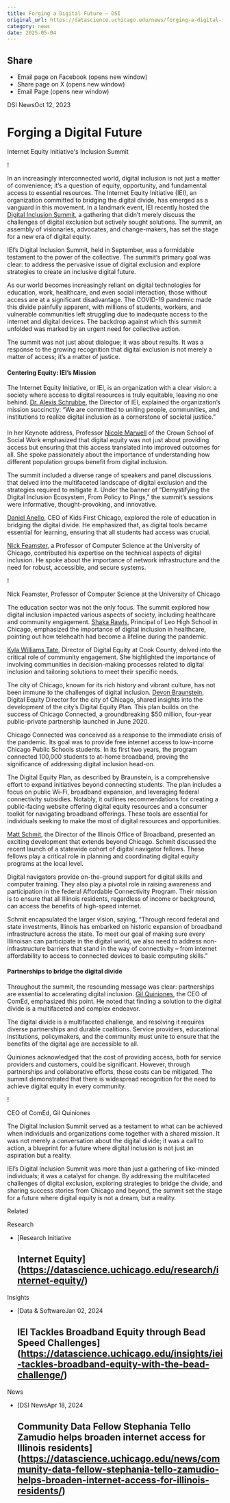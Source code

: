 ```yaml
---
title: Forging a Digital Future – DSI
original_url: https://datascience.uchicago.edu/news/forging-a-digital-future
category: news
date: 2025-05-04
---
```


## Share

* Email page on Facebook (opens new window)
* Share page on X (opens new window)
* Email Page (opens new window)

<!-- Table-like structure detected -->

DSI NewsOct 12, 2023

# Forging a Digital Future

Internet Equity Initiative's Inclusion Summit

!

In an increasingly interconnected world, digital inclusion is not just a matter of convenience; it’s a question of equity, opportunity, and fundamental access to essential resources. The Internet Equity Initiative (IEI), an organization committed to bridging the digital divide, has emerged as a vanguard in this movement. In a landmark event, IEI recently hosted the [Digital Inclusion Summit](https://datascience.uchicago.edu/events/chicagoland-broadband-equity-and-inclusion-summit/), a gathering that didn’t merely discuss the challenges of digital exclusion but actively sought solutions. The summit, an assembly of visionaries, advocates, and change-makers, has set the stage for a new era of digital equity.

IEI’s Digital Inclusion Summit, held in September, was a formidable testament to the power of the collective. The summit’s primary goal was clear: to address the pervasive issue of digital exclusion and explore strategies to create an inclusive digital future.

As our world becomes increasingly reliant on digital technologies for education, work, healthcare, and even social interaction, those without access are at a significant disadvantage. The COVID-19 pandemic made this divide painfully apparent, with millions of students, workers, and vulnerable communities left struggling due to inadequate access to the internet and digital devices. The backdrop against which this summit unfolded was marked by an urgent need for collective action.

The summit was not just about dialogue; it was about results. It was a response to the growing recognition that digital exclusion is not merely a matter of access; it’s a matter of justice.

#### Centering Equity: IEI’s Mission

The Internet Equity Initiative, or IEI, is an organization with a clear vision: a society where access to digital resources is truly equitable, leaving no one behind. [Dr. Alexis Schrubbe](https://datascience.uchicago.edu/people/alexis-schrubbe/), the Director of IEI, explained the organization’s mission succinctly: “We are committed to uniting people, communities, and institutions to realize digital inclusion as a cornerstone of societal justice.”

#### 

In her Keynote address, Professor [Nicole Marwell](https://datascience.uchicago.edu/people/nicole-marwell/) of the Crown School of Social Work emphasized that digital equity was not just about providing access but ensuring that this access translated into improved outcomes for all. She spoke passionately about the importance of understanding how different population groups benefit from digital inclusion.

The summit included a diverse range of speakers and panel discussions that delved into the multifaceted landscape of digital exclusion and the strategies required to mitigate it. Under the banner of “Demystifying the Digital Inclusion Ecosystem, From Policy to Pings,” the summit’s sessions were informative, thought-provoking, and innovative.

[Daniel Anello](https://www.linkedin.com/in/daniel-anello-a6328242), CEO of Kids First Chicago, explored the role of education in bridging the digital divide. He emphasized that, as digital tools became essential for learning, ensuring that all students had access was crucial.

[Nick Feamster](https://datascience.uchicago.edu/people/nick-feamster/), a Professor of Computer Science at the University of Chicago, contributed his expertise on the technical aspects of digital inclusion. He spoke about the importance of network infrastructure and the need for robust, accessible, and secure systems.

!

Nick Feamster, Professor of Computer Science at the University of Chicago

The education sector was not the only focus. The summit explored how digital inclusion impacted various aspects of society, including healthcare and community engagement. [Shaka Rawls](https://leohighschool.org/staff/principal/), Principal of Leo High School in Chicago, emphasized the importance of digital inclusion in healthcare, pointing out how telehealth had become a lifeline during the pandemic.

[Kyla Williams Tate](https://www.linkedin.com/in/kylawilliamstate/), Director of Digital Equity at Cook County, delved into the critical role of community engagement. She highlighted the importance of involving communities in decision-making processes related to digital inclusion and tailoring solutions to meet their specific needs.

The city of Chicago, known for its rich history and vibrant culture, has not been immune to the challenges of digital inclusion. [Devon Braunstein](https://www.linkedin.com/in/devonbraunstein/), Digital Equity Director for the city of Chicago, shared insights into the development of the city’s Digital Equity Plan. This plan builds on the success of Chicago Connected, a groundbreaking $50 million, four-year public-private partnership launched in June 2020.

Chicago Connected was conceived as a response to the immediate crisis of the pandemic. Its goal was to provide free internet access to low-income Chicago Public Schools students. In its first two years, the program connected 100,000 students to at-home broadband, proving the significance of addressing digital inclusion head-on.

The Digital Equity Plan, as described by Braunstein, is a comprehensive effort to expand initiatives beyond connecting students. The plan includes a focus on public Wi-Fi, broadband expansion, and leveraging federal connectivity subsidies. Notably, it outlines recommendations for creating a public-facing website offering digital equity resources and a consumer toolkit for navigating broadband offerings. These tools are essential for individuals seeking to make the most of digital resources and opportunities.

[Matt Schmit](https://broadband.uillinois.edu/about/team/), the Director of the Illinois Office of Broadband, presented an exciting development that extends beyond Chicago. Schmit discussed the recent launch of a statewide cohort of digital navigator fellows. These fellows play a critical role in planning and coordinating digital equity programs at the local level.

Digital navigators provide on-the-ground support for digital skills and computer training. They also play a pivotal role in raising awareness and participation in the federal Affordable Connectivity Program. Their mission is to ensure that all Illinois residents, regardless of income or background, can access the benefits of high-speed internet.

Schmit encapsulated the larger vision, saying, “Through record federal and state investments, Illinois has embarked on historic expansion of broadband infrastructure across the state. To meet our goal of making sure every Illinoisan can participate in the digital world, we also need to address non-infrastructure barriers that stand in the way of connectivity – from internet affordability to access to connected devices to basic computing skills.”

#### Partnerships to bridge the digital divide

Throughout the summit, the resounding message was clear: partnerships are essential to accelerating digital inclusion. [Gil Quiniones](https://www.exeloncorp.com/leadership-and-governance/executives/gil-c-quiniones), the CEO of ComEd, emphasized this point. He noted that finding a solution to the digital divide is a multifaceted and complex endeavor.

The digital divide is a multifaceted challenge, and resolving it requires diverse partnerships and durable coalitions. Service providers, educational institutions, policymakers, and the community must unite to ensure that the benefits of the digital age are accessible to all.

Quiniones acknowledged that the cost of providing access, both for service providers and customers, could be significant. However, through partnerships and collaborative efforts, these costs can be mitigated. The summit demonstrated that there is widespread recognition for the need to achieve digital equity in every community.

!

CEO of ComEd, Gil Quiniones

The Digital Inclusion Summit served as a testament to what can be achieved when individuals and organizations come together with a shared mission. It was not merely a conversation about the digital divide; it was a call to action, a blueprint for a future where digital inclusion is not just an aspiration but a reality.

IEI’s Digital Inclusion Summit was more than just a gathering of like-minded individuals; it was a catalyst for change. By addressing the multifaceted challenges of digital exclusion, exploring strategies to bridge the divide, and sharing success stories from Chicago and beyond, the summit set the stage for a future where digital equity is not a dream, but a reality.

Related

Research

* [Research Initiative

  ## Internet Equity](https://datascience.uchicago.edu/research/internet-equity/)

Insights

* [Data & SoftwareJan 02, 2024

  ## IEI Tackles Broadband Equity through Bead Speed Challenges](https://datascience.uchicago.edu/insights/iei-tackles-broadband-equity-with-the-bead-challenge/)

News

* [DSI NewsApr 18, 2024

  ## Community Data Fellow Stephania Tello Zamudio helps broaden internet access for Illinois residents](https://datascience.uchicago.edu/news/community-data-fellow-stephania-tello-zamudio-helps-broaden-internet-access-for-illinois-residents/)